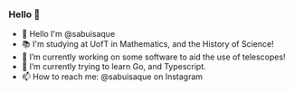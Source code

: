 ### Hello 👋
- 👋 Hello I'm @sabuisaque
- 📚 I'm studying at UofT in Mathematics, and the History of Science!
- 🔭 I’m currently working on some software to aid the use of telescopes!
- 🌱 I’m currently trying to learn Go, and Typescript.
- 📫 How to reach me: @sabuisaque on Instagram
